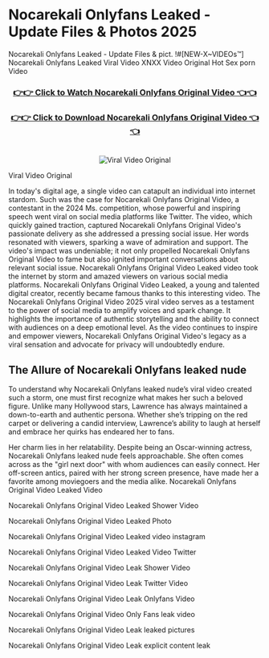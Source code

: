 # Nocarekali Onlyfans Leaked - Update Files & Photos 2025

Nocarekali Onlyfans Leaked - Update Files & pict. !#[NEW-X~VIDEOs™] Nocarekali Onlyfans Leaked Viral Video XNXX Video Original Hot Sex porn Video
<br>
<div align="center">
<h3><a href="https://links2leaks.com/nocarekali" rel="nofollow">👉👉 Click to Watch Nocarekali Onlyfans Original Video 👈👈</a></h3>
<h3><a href="https://links2leaks.com/nocarekali" rel="nofollow">👉👉 Click to Download Nocarekali Onlyfans Original Video 👈👈</a></h3>
<br>
<a href="https://links2leaks.com/nocarekali" rel="nofollow"><img src="https://i.ibb.co/Gkj2r4b/banner.png" alt="Viral Video Original" style="max-width: 100%; display: inline-block;" data-target="animated-image.originalImage"></a>
</div>

Viral Video Original

In today's digital age, a single video can catapult an individual into internet stardom. Such was the case for Nocarekali Onlyfans Original Video, a contestant in the 2024 Ms. competition, whose powerful and inspiring speech went viral on social media platforms like Twitter.
The video, which quickly gained traction, captured Nocarekali Onlyfans Original Video's passionate delivery as she addressed a pressing social issue. Her words resonated with viewers, sparking a wave of admiration and support. The video's impact was undeniable; it not only propelled Nocarekali Onlyfans Original Video to fame but also ignited important conversations about relevant social issue.
Nocarekali Onlyfans Original Video Leaked video took the internet by storm and amazed viewers on various social media platforms. Nocarekali Onlyfans Original Video Leaked, a young and talented digital creator, recently became famous thanks to this interesting video.
The Nocarekali Onlyfans Original Video 2025 viral video serves as a testament to the power of social media to amplify voices and spark change. It highlights the importance of authentic storytelling and the ability to connect with audiences on a deep emotional level. As the video continues to inspire and empower viewers, Nocarekali Onlyfans Original Video's legacy as a viral sensation and advocate for privacy will undoubtedly endure.

<h2>The Allure of Nocarekali Onlyfans leaked nude</h2>


To understand why Nocarekali Onlyfans leaked nude’s viral video created such a storm, one must first recognize what makes her such a beloved figure. Unlike many Hollywood stars, Lawrence has always maintained a down-to-earth and authentic persona. Whether she’s tripping on the red carpet or delivering a candid interview, Lawrence’s ability to laugh at herself and embrace her quirks has endeared her to fans.

Her charm lies in her relatability. Despite being an Oscar-winning actress, Nocarekali Onlyfans leaked nude feels approachable. She often comes across as the "girl next door" with whom audiences can easily connect. Her off-screen antics, paired with her strong screen presence, have made her a favorite among moviegoers and the media alike.
Nocarekali Onlyfans Original Video Leaked Video

Nocarekali Onlyfans Original Video Leaked Shower Video

Nocarekali Onlyfans Original Video Leaked Photo

Nocarekali Onlyfans Original Video Leaked video instagram

Nocarekali Onlyfans Original Video Leaked Video Twitter

Nocarekali Onlyfans Original Video Leak Shower Video

Nocarekali Onlyfans Original Video Leak Twitter Video

Nocarekali Onlyfans Original Video Leak Onlyfans Video

Nocarekali Onlyfans Original Video Only Fans leak video

Nocarekali Onlyfans Original Video Leak leaked pictures

Nocarekali Onlyfans Original Video Leak explicit content leak